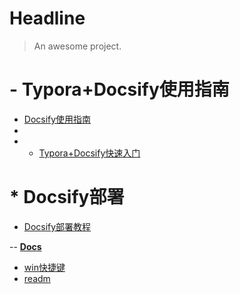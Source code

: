 # Headline

> An awesome project.

# - **Typora+Docsify使用指南**
  - [Docsify使用指南](/ProjectDocs/Docsify使用指南.md) <!--注意这里是相对路径-->
- []()
- 
  - [Typora+Docsify快速入门](/ProjectDocs/Typora+Docsify快速入门.md)

# * **Docsify部署**
  * [Docsify部署教程](/ProjectDocs/Docsify部署教程.md)

-- **[Docs](/docs/)**
  - [win快捷键](/docs/win-shortcuts)
  - [readm](/docs/)